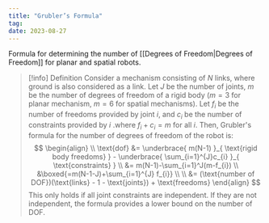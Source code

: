 ```yaml
---
title: "Grubler’s Formula"
tag:
date: 2023-08-27
---
```


Formula for determining the number of [[Degrees of Freedom|Degrees of Freedom]] for planar and spatial robots.

>[!info] Definition
>Consider a mechanism consisting of $N$ links, where ground is also considered as a link. Let $J$ be the number of joints, $m$ be the number of degrees of freedom of a rigid body ($m = 3$ for planar mechanism, $m=6$ for spatial mechanisms). Let $f_{i}$ be the number of freedoms provided by joint $i$, and $c_{i}$ be the number of constraints provided by $i$ .where $f_{i} + c_{i} = m$ for all $i$.
>Then, Grubler's formula for the number of degrees of freedom of the robot is:
>$$
>\begin{align} \\
>\text{dof} &= \underbrace{ m(N-1) }_{ \text{rigid body freedoms} } - \underbrace{ \sum_{i=1}^{J}c_{i} }_{ \text{constraints} } \\
>&= m(N-1)-\sum_{i=1}^J(m-f_{i}) \\
>&\boxed{=m(N-1-J)+\sum_{i=1}^{J} f_{i}} \\ \\
>&= (\text{number of DOF})(\text{links} - 1 - \text{joints}) + \text{freedoms}
>\end{align}
>$$
>This only holds if all joint constraints are independent. If they are not independent, the formula provides a lower bound on the number of DOF.


